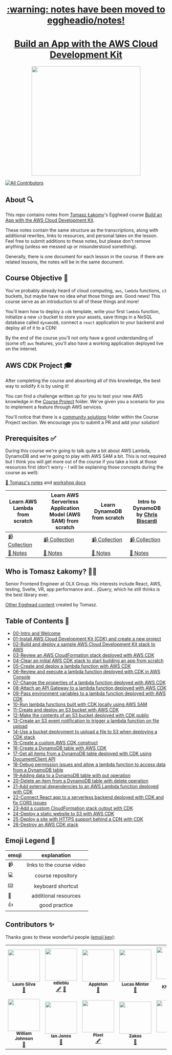<h1 align="center"><a href="https://github.com/eggheadio/notes">:warning: notes have been moved to eggheadio/notes!</a></h1>

<h1 align="center"><a href="https://egghead.io/courses/build-an-app-with-the-aws-cloud-development-kit?af=6p5abz">Build an App with the AWS Cloud Development Kit</a></h1>

<p align="center"><img src="https://d2eip9sf3oo6c2.cloudfront.net/series/square_covers/000/000/450/full/EGH_AWS-TS.png" width="340"></p>

<!-- ALL-CONTRIBUTORS-BADGE:START - Do not remove or modify this section -->
[![All Contributors](https://img.shields.io/badge/all_contributors-13-orange.svg?style=flat-square)](#contributors-)
<!-- ALL-CONTRIBUTORS-BADGE:END -->

## About 🔍

This repo contains notes from [Tomasz Łakomy](https://twitter.com/tlakomy)'s Egghead course [Build an App with the AWS Cloud Development Kit](https://egghead.io/courses/build-an-app-with-the-aws-cloud-development-kit?af=6p5abz).

These notes contain the same structure as the transcriptions, along with additional rewrites, links to resources, and personal takes on the lesson. Feel free to submit additions to these notes, but please don't remove anything (unless we messed up or misunderstood something).

Generally, there is one document for each lesson in the course. If there are related lessons, the notes will be in the same document.

## Course Objective 💪

You've probably already heard of cloud computing, `aws`, `lambda` functions, `s3` buckets, but maybe have no idea what those things are. Good news! This course serve as an introduction to all of these things and more!

You'll learn how to deploy a `cdk` template, write your first `lambda` function, initialize a new `s3` bucket to store your assets, save things in a NoSQL database called `dynamoDB`, connect a `react` application to your backend and deploy all of it to a CDN!

By the end of the course you'll not only have a good understanding of (some of) `aws` features, you'll also have a working application deployed live on the internet.

## AWS CDK Project 🎓

After completing the course and absorbing all of this knowledge, the best way to solidify it is by using it!

You can find a challenge written up for you to test your new AWS knowledge in the [Course Project](./course-project/README.md) folder. We've given you a scenario for you to implement a feature through AWS services.

You'll notice that there is a [community solutions](./course-project/community-solutions.md) folder within the Course Project section. We encourage you to submit a PR and add your solution!

## Prerequisites ✅
During this course we're going to talk quite a bit about AWS Lambda, DynamoDB and we're going to play with AWS SAM a bit. This is not required but I think you will get more out of the course if you take a look at those resources first (don't worry - I will be explaining those concepts during the course as well):

[🤔 Tomasz's notes](https://gist.github.com/tlakomy/f1312ec1fd092ece75a0f72403235fc8) and [workshop docs](https://github.com/tlakomy/egghead-aws-cdk-workshop/tree/master/docs)

| Learn AWS Lambda from scratch                                                             | Learn AWS Serverless Application Model (AWS SAM) from scratch                                                                     | Learn DynamoDB from scratch                                                                 | Intro to DynamoDB by [Chris Biscardi](https://egghead.io/instructors/chris-biscardi?af=6p5abz) |
|-------------------------------------------------------------------------------------------|-----------------------------------------------------------------------------------------------------------------------------------|---------------------------------------------------------------------------------------------|------------------------------------------------------------------------------------------------|
| [📹 Collection](https://egghead.io/playlists/learn-aws-lambda-from-scratch-d29d?af=6p5abz) | [📹 Collection](https://egghead.io/playlists/learn-aws-serverless-application-model-aws-sam-framework-from-scratch-baf9?af=6p5abz) | [📹 Collection](https://egghead.io/playlists/learn-aws-dynamodb-from-scratch-21c3?af=6p5abz) | [📹 Collection](https://egghead.io/playlists/learn-aws-dynamodb-from-scratch-21c3?af=6p5abz)    |
| [🤔 Notes](https://github.com/theianjones/egghead.io_learn_aws_lambda_from_scratch)        |                                       [🤔 Notes](https://github.com/eggheadio-projects/build-serverless-applications-with-aws-sam) |            [🤔 Notes](https://github.com/eggheadio-projects/learn-aws-dynamodb-from-scratch) |                             [🤔 Notes](https://github.com/eggheadio-projects/intro-to-dynamodb) |

## Who is Tomasz Łakomy? 👨‍💻

Senior Frontend Engineer at OLX Group. His interests include React, AWS, testing, Svelte, VR, app performance and... jQuery, which he still thinks is the best library ever.

[Other Egghead content](https://egghead.io/instructors/tomasz-lakomy) created by Tomasz.

## Table of Contents 📜

- [00-Intro and Welcome](00-intro-and-welcome.md)
- [01-Install AWS Cloud Development Kit (CDK) and create a new project](01-install-aws-cloud-development-kit-cdk-and-create-a-new-project.md)
- [02-Build and deploy a sample AWS Cloud Development Kit stack to AWS](02-build-and-deploy-a-sample-aws-cloud-development-kit-stack-to-aws.md)
- [03-Review an AWS CloudFormation stack deployed with AWS CDK](03-review-an-aws-cloud-formation-stack-deployed-with-aws-cdk.md)
- [04-Clear an initial AWS CDK stack to start building an app from scratch](04-clear-an-initial-aws-cdk-stack-to-start-building-an-app-from-scratch.md)
- [05-Create and deploy a lambda function with AWS CDK](05-create-and-deploy-a-lambda-function-with-aws-cdk.md)
- [06-Review and execute a lambda function deployed with CDK in AWS Console](06-review-and-execute-a-lambda-function-deployed-with-cdk-in-aws-console.md)
- [07-Change the properties of a lambda function deployed with AWS CDK](07-change-the-properties-of-a-lambda-function-deployed-with-aws-cdk.md)
- [08-Attach an API Gateway to a lambda function deployed with AWS CDK](08-attach-an-api-gateway-to-a-lambda-function-deployed-with-aws-cdk.md)
- [09-Pass environment variables to a lambda function deployed with AWS CDK](09-pass-environment-variables-to-a-lambda-function-deployed-with-aws-cdk.md)
- [10-Run lambda functions built with CDK locally using AWS SAM](10-run-lambda-functions-built-with-cdk-locally-using-aws-sam.md)
- [11-Create and deploy an S3 bucket with AWS CDK](11-create-and-deploy-an-s3-bucket-with-aws-cdk.md)
- [12-Make the contents of an S3 bucket deployed with CDK public](12-make-the-contents-of-an-s3-bucket-deployed-with-cdk-public.md)
- [13-Create an S3 event notification to trigger a lambda function on file upload](13-create-an-s3-event-notification-to-trigger-a-lambda-function-on-file-upload.md)
- [14-Use a bucket deployment to upload a file to S3 when deploying a CDK stack](14-use-a-bucket-deployment-to-upload-a-file-to-s3-when-deploying-a-cdk-stack.md)
- [15-Create a custom AWS CDK construct](15-create-a-custom-aws-cdk-construct.md)
- [16-Create a DynamoDB table with AWS CDK](16-create-a-dynamo-db-table-with-aws-cdk.md)
- [17-Get all items from a DynamoDB table deployed with CDK using DocumentClient API](17-get-all-items-from-a-dynamo-db-table-deployed-with-cdk-using-document-client-api.md)
- [18-Debug permission issues and allow a lambda function to access data from a DynamoDB table](18-debug-permission-issues-and-allow-a-lambda-function-to-access-data-from-a-dynamo-db-table.md)
- [19-Adding data to a DynamoDB table with put operation](19-adding-data-to-a-dynamo-db-table-with-put-operation.md)
- [20-Delete an item from a DynamoDB table with delete operation](20-delete-an-item-from-a-dynamo-db-table-with-delete-operation.md)
- [21-Add external dependencies to an AWS Lambda function deployed with CDK](21-add-external-dependencies-to-an-aws-lambda-function-deployed-with-cdk.md)
- [22-Connect React app to a serverless backend deployed with CDK and fix CORS issues](22-connect-react-app-to-a-serverless-backend-deployed-with-cdk-and-fix-cors-issues.md)
- [23-Add a custom CloudFormation stack output with CDK](23-add-a-custom-cloud-formation-stack-output-with-cdk.md)
- [24-Deploy a static website to S3 with AWS CDK](24-deploy-a-static-website-to-s3-with-aws-cdk.md)
- [25-Deploy a site with HTTPS support behind a CDN with CDK](25-deploy-a-site-with-https-support-behind-a-cdn-with-cdk.md)
- [26-Destroy an AWS CDK stack](26-destroy-an-aws-cdk-stack.md)

## Emoji Legend 🧠

| emoji| explanation              |
| -----|:------------------------:|
| 📹   | links to the course video|
| 💻   | course repository        |
| ⌨️    | keyboard shortcut        |
| 🤔   | additional resources     |
| 👍   | good practice            |


## Contributors ✨

Thanks goes to these wonderful people ([emoji key](https://allcontributors.org/docs/en/emoji-key)):
<!-- ALL-CONTRIBUTORS-LIST:START - Do not remove or modify this section -->
<!-- prettier-ignore-start -->
<!-- markdownlint-disable -->
<table>
  <tr>
    <td align="center"><a href="https://laurosilva.com"><img src="https://avatars2.githubusercontent.com/u/57044804?v=4" width="100px;" alt=""/><br /><sub><b>Lauro Silva</b></sub></a><br /><a href="https://github.com/eggheadio-projects/build-an-app-with-the-AWS-cloud-development-kit-notes/pulls?q=is%3Apr+reviewed-by%3Alaurosilvacom" title="Reviewed Pull Requests">👀</a></td>
    <td align="center"><a href="http://includejs.dev"><img src="https://avatars3.githubusercontent.com/u/17270662?v=4" width="100px;" alt=""/><br /><sub><b>edieblu</b></sub></a><br /><a href="#content-edieblu" title="Content">🖋</a> <a href="#userTesting-edieblu" title="User Testing">📓</a></td>
    <td align="center"><a href="http://maggieappleton.com"><img src="https://avatars0.githubusercontent.com/u/5599295?v=4" width="100px;" alt=""/><br /><sub><b>Appleton</b></sub></a><br /><a href="#design-MaggieAppleton" title="Design">🎨</a></td>
    <td align="center"><a href="https://github.com/lsminter"><img src="https://avatars1.githubusercontent.com/u/26470581?v=4" width="100px;" alt=""/><br /><sub><b>Lucas Minter</b></sub></a><br /><a href="https://github.com/eggheadio-projects/build-an-app-with-the-AWS-cloud-development-kit-notes/pulls?q=is%3Apr+reviewed-by%3Alsminter" title="Reviewed Pull Requests">👀</a></td>
    <td align="center"><a href="http://darkwark.com"><img src="https://avatars0.githubusercontent.com/u/1868217?v=4" width="100px;" alt=""/><br /><sub><b>Kamil Khadeyev</b></sub></a><br /><a href="#design-darkwark" title="Design">🎨</a></td>
    <td align="center"><a href="https://github.com/Creeland"><img src="https://avatars2.githubusercontent.com/u/518406?v=4" width="100px;" alt=""/><br /><sub><b>Creeland A. Provinsal </b></sub></a><br /><a href="#content-Creeland" title="Content">🖋</a></td>
    <td align="center"><a href="https://zacjones.io"><img src="https://avatars2.githubusercontent.com/u/6188161?v=4" width="100px;" alt=""/><br /><sub><b>Zac Jones</b></sub></a><br /><a href="#content-zacjones93" title="Content">🖋</a></td>
  </tr>
  <tr>
    <td align="center"><a href="https://williamjohnson.dev/"><img src="https://avatars2.githubusercontent.com/u/40403549?v=4" width="100px;" alt=""/><br /><sub><b>William Johnson</b></sub></a><br /><a href="https://github.com/eggheadio-projects/build-an-app-with-the-AWS-cloud-development-kit-notes/pulls?q=is%3Apr+reviewed-by%3Awjohnson85" title="Reviewed Pull Requests">👀</a></td>
    <td align="center"><a href="https://ianjones.us/"><img src="https://avatars2.githubusercontent.com/u/4407263?v=4" width="100px;" alt=""/><br /><sub><b>Ian Jones</b></sub></a><br /><a href="#userTesting-theianjones" title="User Testing">📓</a></td>
    <td align="center"><a href="https://github.com/pixelsortr"><img src="https://avatars0.githubusercontent.com/u/54180211?v=4" width="100px;" alt=""/><br /><sub><b>Pixel</b></sub></a><br /><a href="#content-pixelsortr" title="Content">🖋</a></td>
    <td align="center"><a href="https://github.com/MrZakos"><img src="https://avatars2.githubusercontent.com/u/999613?v=4" width="100px;" alt=""/><br /><sub><b>Zakos</b></sub></a><br /><a href="https://github.com/eggheadio-projects/build-an-app-with-the-AWS-cloud-development-kit-notes/issues?q=author%3AMrZakos" title="Bug reports">🐛</a></td>
    <td align="center"><a href="http://bendaniel.io"><img src="https://avatars0.githubusercontent.com/u/6035934?v=4" width="100px;" alt=""/><br /><sub><b>Ben</b></sub></a><br /><a href="#content-codeandcats" title="Content">🖋</a></td>
    <td align="center"><a href="https://github.com/pgrimaud"><img src="https://avatars1.githubusercontent.com/u/1866496?v=4" width="100px;" alt=""/><br /><sub><b>Pierre Grimaud</b></sub></a><br /><a href="#content-pgrimaud" title="Content">🖋</a></td>
  </tr>
</table>

<!-- markdownlint-enable -->
<!-- prettier-ignore-end -->
<!-- ALL-CONTRIBUTORS-LIST:END -->
